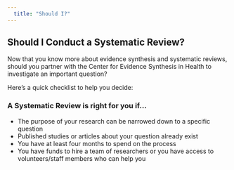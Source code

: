 ```yaml
---
  title: "Should I?"
---
```


## Should I Conduct a Systematic Review? 

Now that you know more about evidence synthesis and systematic reviews, should you partner with the Center for Evidence Synthesis in Health to investigate an important question? 

Here’s a quick checklist to help you decide: 

### A Systematic Review is right for you if… 

- The purpose of your research can be narrowed down to a specific question
- Published studies or articles about your question already exist
- You have at least four months to spend on the process
- You have funds to hire a team of researchers or you have access to volunteers/staff members who can help you
